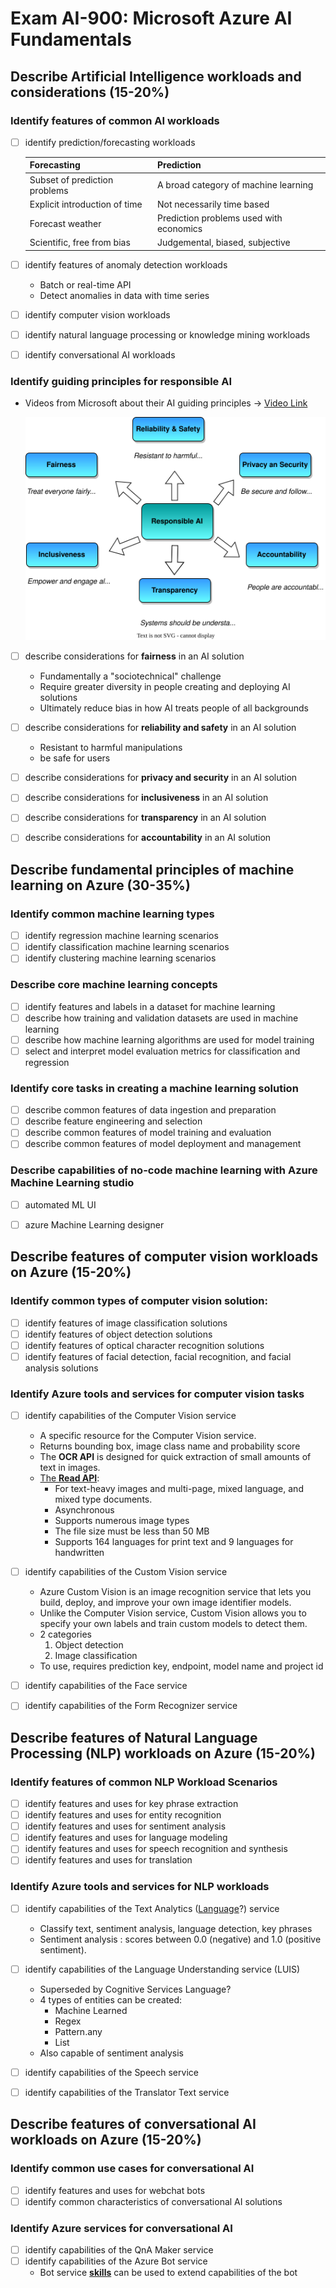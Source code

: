 # Exam AI-900: Microsoft Azure AI Fundamentals

## Describe Artificial Intelligence workloads and considerations (15-20%)

### Identify features of common AI workloads
- [ ] identify prediction/forecasting workloads

    | Forecasting | Prediction |
    |-------------|------------|
    | Subset of prediction problems | A broad category of machine learning |
    | Explicit introduction of time | Not necessarily time based | 
    | Forecast weather | Prediction problems used with economics |
    | Scientific, free from bias | Judgemental, biased, subjective |
    
- [ ] identify features of anomaly detection workloads
    - Batch or real-time API
    - Detect anomalies in data with time series
- [ ] identify computer vision workloads
- [ ] identify natural language processing or knowledge mining workloads
- [ ] identify conversational AI workloads

### Identify guiding principles for responsible AI
- Videos from Microsoft about their AI guiding principles -> [Video Link](https://www.microsoft.com/en-us/ai/responsible-ai?activetab=pivot1%3aprimaryr6)

    ![Responsible AI](./images/responsible-ai.svg)

- [ ] describe considerations for **fairness** in an AI solution
    - Fundamentally a "sociotechnical" challenge
    - Require greater diversity in people creating and deploying AI solutions
    - Ultimately reduce bias in how AI treats people of all backgrounds
- [ ] describe considerations for **reliability and safety** in an AI solution
    - Resistant to harmful manipulations
    - be safe for users
- [ ] describe considerations for **privacy and security** in an AI solution
- [ ] describe considerations for **inclusiveness** in an AI solution
- [ ] describe considerations for **transparency** in an AI solution
- [ ] describe considerations for **accountability** in an AI solution


## Describe fundamental principles of machine learning on Azure (30-35%)

### Identify common machine learning types
- [ ] identify regression machine learning scenarios
- [ ] identify classification machine learning scenarios
- [ ] identify clustering machine learning scenarios

### Describe core machine learning concepts
- [ ] identify features and labels in a dataset for machine learning
- [ ] describe how training and validation datasets are used in machine learning
- [ ] describe how machine learning algorithms are used for model training
- [ ] select and interpret model evaluation metrics for classification and regression

### Identify core tasks in creating a machine learning solution
- [ ] describe common features of data ingestion and preparation
- [ ] describe feature engineering and selection
- [ ] describe common features of model training and evaluation
- [ ] describe common features of model deployment and management

### Describe capabilities of no-code machine learning with Azure Machine Learning studio
- [ ] automated ML UI
- [ ] azure Machine Learning designer


## Describe features of computer vision workloads on Azure (15-20%)

### Identify common types of computer vision solution:
- [ ] identify features of image classification solutions
- [ ] identify features of object detection solutions
- [ ] identify features of optical character recognition solutions
- [ ] identify features of facial detection, facial recognition, and facial analysis solutions

### Identify Azure tools and services for computer vision tasks
- [ ] identify capabilities of the Computer Vision service

    - A specific resource for the Computer Vision service.
    - Returns bounding box, image class name and probability score
    - The **OCR API** is designed for quick extraction of small amounts of text in images.
    - [The **Read API**](https://westus.dev.cognitive.microsoft.com/docs/services/computer-vision-v3-2/operations/5d986960601faab4bf452005):
        - For text-heavy images and multi-page, mixed language, and mixed type documents.
        - Asynchronous
        - Supports numerous image types
        - The file size must be less than 50 MB
        - Supports 164 languages for print text and 9 languages for handwritten
- [ ] identify capabilities of the Custom Vision service
    - Azure Custom Vision is an image recognition service that lets you build, deploy, and improve your own image identifier models.
    - Unlike the Computer Vision service, Custom Vision allows you to specify your own labels and train custom models to detect them.
    - 2 categories
        1. Object detection
        2. Image classification
    - To use, requires prediction key, endpoint, model name and project id
- [ ] identify capabilities of the Face service
- [ ] identify capabilities of the Form Recognizer service


## Describe features of Natural Language Processing (NLP) workloads on Azure (15-20%)

### Identify features of common NLP Workload Scenarios
- [ ] identify features and uses for key phrase extraction
- [ ] identify features and uses for entity recognition
- [ ] identify features and uses for sentiment analysis
- [ ] identify features and uses for language modeling
- [ ] identify features and uses for speech recognition and synthesis
- [ ] identify features and uses for translation

### Identify Azure tools and services for NLP workloads
- [ ] identify capabilities of the Text Analytics ([Language](https://docs.microsoft.com/en-us/azure/cognitive-services/language-service/)?) service
    - Classify text, sentiment analysis, language detection, key phrases
    - Sentiment analysis : scores between 0.0 (negative) and 1.0 (positive sentiment). 
- [ ] identify capabilities of the Language Understanding service (LUIS)
    - Superseded by Cognitive Services Language?
    - 4 types of entities can be created:
        - Machine Learned
        - Regex
        - Pattern.any
        - List
    - Also capable of sentiment analysis
- [ ] identify capabilities of the Speech service
- [ ] identify capabilities of the Translator Text service


## Describe features of conversational AI workloads on Azure (15-20%)

### Identify common use cases for conversational AI
- [ ] identify features and uses for webchat bots
- [ ] identify common characteristics of conversational AI solutions

### Identify Azure services for conversational AI
- [ ] identify capabilities of the QnA Maker service
- [ ] identify capabilities of the Azure Bot service
    - Bot service [**skills**](https://microsoft.github.io/botframework-solutions/overview/skills/) can be used to extend capabilities of the bot
